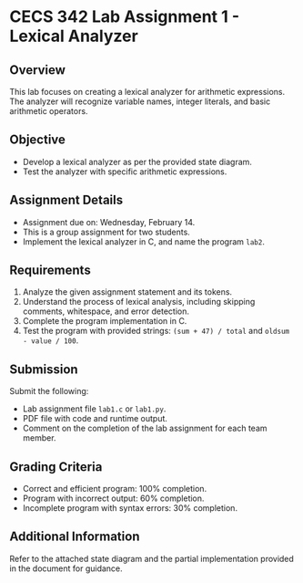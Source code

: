 # CECS 342 Lab Assignment 1 - Lexical Analyzer 

## Overview
This lab focuses on creating a lexical analyzer for arithmetic expressions. The analyzer will recognize variable names, integer literals, and basic arithmetic operators.

## Objective
- Develop a lexical analyzer as per the provided state diagram.
- Test the analyzer with specific arithmetic expressions.

## Assignment Details
- Assignment due on: Wednesday, February 14.
- This is a group assignment for two students.
- Implement the lexical analyzer in C, and name the program `lab2`.

## Requirements
1. Analyze the given assignment statement and its tokens.
2. Understand the process of lexical analysis, including skipping comments, whitespace, and error detection.
3. Complete the program implementation in C.
4. Test the program with provided strings: `(sum + 47) / total` and `oldsum - value / 100`.

## Submission
Submit the following:
- Lab assignment file `lab1.c` or `lab1.py`.
- PDF file with code and runtime output.
- Comment on the completion of the lab assignment for each team member.

## Grading Criteria
- Correct and efficient program: 100% completion.
- Program with incorrect output: 60% completion.
- Incomplete program with syntax errors: 30% completion.

## Additional Information
Refer to the attached state diagram and the partial implementation provided in the document for guidance.

